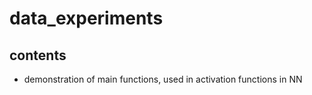 # data_experiments

## contents
- demonstration of main functions, used in activation functions in NN